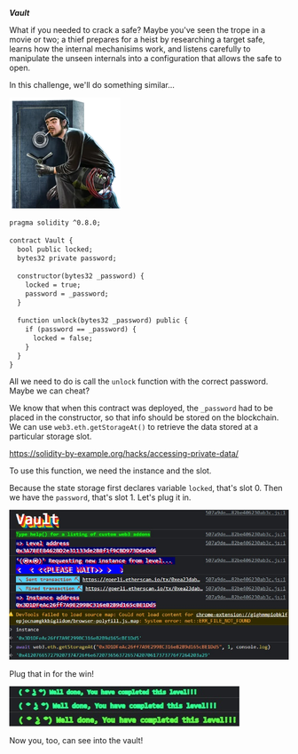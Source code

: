 ***Vault***

What if you needed to crack a safe? Maybe you've seen the trope in a movie or two; a thief prepares for a heist by researching a target safe, learns how the internal mechanisims work, and listens carefully to manipulate the unseen internals into a configuration that allows the safe to open.

In this challenge, we'll do something similar...

![Alt text](safecracker.webp)

```
pragma solidity ^0.8.0;

contract Vault {
  bool public locked;
  bytes32 private password;

  constructor(bytes32 _password) {
    locked = true;
    password = _password;
  }

  function unlock(bytes32 _password) public {
    if (password == _password) {
      locked = false;
    }
  }
}
```

All we need to do is call the `unlock` function with the correct password. Maybe we can cheat?

We know that when this contract was deployed, the `_password` had to be placed in the constructor, so that info should be stored on the blockchain. We can use `web3.eth.getStorageAt()` to retrieve the data stored at a particular storage slot.

https://solidity-by-example.org/hacks/accessing-private-data/

To use this function, we need the instance and the slot.

Because the state storage first declares variable `locked`, that's slot 0. Then we have the `password`, that's slot 1. Let's plug it in.

![Alt text](vault.jpg)

Plug that in for the win!

![Alt text](complete.jpg)

Now you, too, can see into the vault!